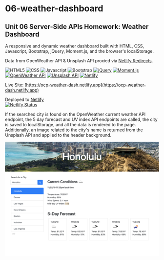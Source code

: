 # 06-weather-dashboard
## Unit 06 Server-Side APIs Homework: Weather Dashboard

A responsive and dynamic weather dashboard built with HTML, CSS, Javascript, Bootstrap, jQuery, Moment.js, and the browser's localStorage.

Data from OpenWeather API & Unsplash API proxied via [Netlify Redirects](https://docs.netlify.com/routing/redirects/).

![HTML5](https://img.shields.io/badge/HTML5-orange)
![CSS](https://img.shields.io/badge/CSS-blue)
![Javascript](https://img.shields.io/badge/Javascript-yellow)
![Bootstrap](https://img.shields.io/badge/Bootstrap-purple)
[![jQuery](https://img.shields.io/badge/jQuery-blue)](https://jquery.com/)
[![Moment.js](https://img.shields.io/badge/Moment.js-green)](https://momentjs.com/)
[![OpenWeather API](https://img.shields.io/badge/OpenWeather%20API-orange)](https://openweathermap.org/api)
[![Unsplash API](https://img.shields.io/badge/Unsplash%20API-black)](https://unsplash.com/documentation)
[![Netlify](https://img.shields.io/badge/Netlify-blue)](https://www.netlify.com/)

Live Site: [https://ocp-weather-dash.netlify.app](https://ocp-weather-dash.netlify.app) 

Deployed to [Netlify](https://www.netlify.com/)  
[![Netlify Status](https://api.netlify.com/api/v1/badges/65770d23-e1a6-4f20-aa22-0d96851ec85f/deploy-status)](https://app.netlify.com/sites/ocp-weather-dash/deploys)

If the searched city is found on the OpenWeather current weather API endpoint, the 5 day forecast and UV index API endpoints are called, the city is saved to localStorage, and all the data is rendered to the page. Additionally, an image related to the city's name is returned from the Unsplash API and applied to the header background.

![Screenshot](client/assets/06-weather-dashboard.png)

